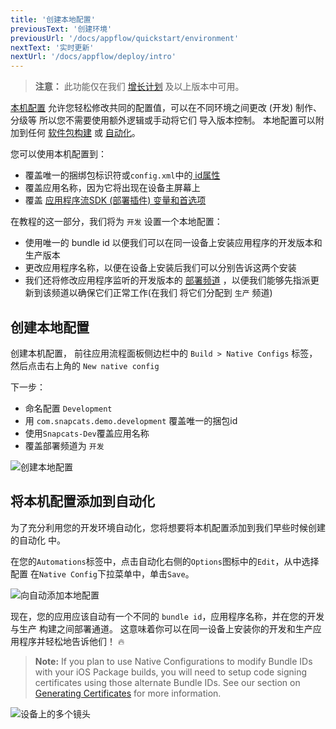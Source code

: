 ```yaml
---
title: '创建本地配置'
previousText: '创建环境'
previousUrl: '/docs/appflow/quickstart/environment'
nextText: '实时更新'
nextUrl: '/docs/appflow/deploy/intro'
---
```


<blockquote>
  <p><b>注意：</b> 此功能仅在我们 <a href="/pricing">增长计划</a> 及以上版本中可用。</p>
</blockquote>

[本机配置](/docs/appflow/package/native-configs) 允许您轻松修改共同的配置值，可以在不同环境之间更改 (开发) 制作、分级等 所以您不需要使用额外逻辑或手动将它们 导入版本控制。 本地配置可以附加到任何 [软件包构建](/doc/appflow/package) 或 [自动化](/doc/appflow/automation)。

您可以使用本机配置到：

* 覆盖唯一的捆绑包标识符或` config.xml `中的[ id属性](https://cordova.apache.org/docs/en/latest/config_ref/#widget)
* 覆盖应用名称，因为它将出现在设备主屏幕上
* 覆盖 [应用程序流SDK (部署插件) 变量和首选项](/docs/appflow/deploy/api#plugin-variables)

在教程的这一部分，我们将为 `开发` 设置一个本地配置：

* 使用唯一的 bundle id 以便我们可以在同一设备上安装应用程序的开发版本和生产版本
* 更改应用程序名称，以便在设备上安装后我们可以分别告诉这两个安装
* 我们还将修改应用程序监听的开发版本的 [部署频道](/docs/appflow/deploy/channels) ，以便我们能够先指派更新到该频道以确保它们正常工作(在我们 将它们分配到 `生产` 频道)

## 创建本地配置

创建本机配置， 前往应用流程面板侧边栏中的 `Build > Native Configs` 标签，然后点击右上角的 `New native config`

下一步：

* 命名配置 `Development`
* 用 `com.snapcats.demo.development` 覆盖唯一的捆包id
* 使用` Snapcats-Dev `覆盖应用名称
* 覆盖部署频道为 `开发`

![创建本地配置](/docs/assets/img/appflow/gif-new-native-configs.gif)

## 将本机配置添加到自动化

为了充分利用您的开发环境自动化，您将想要将本机配置添加到我们早些时候创建的自动化 中。

在您的` Automations `标签中，点击自动化右侧的` Options `图标中的` Edit `，从中选择配置 在` Native Config `下拉菜单中，单击` Save `。

![向自动添加本地配置](/docs/assets/img/appflow/gif-add-native-config.gif)

现在，您的应用应该自动有一个不同的 `bundle id`，应用程序名称，并在您的开发与生产 构建之间部署通道。 这意味着你可以在同一设备上安装你的开发和生产应用程序并轻松地告诉他们！ 🔥

<blockquote>
  <b>Note:</b> If you plan to use Native Configurations to modify Bundle IDs with your iOS Package builds, you will need to setup code signing certificates using those alternate Bundle IDs. See our section on <a href="/docs/appflow/package/credentials">Generating Certificates</a> for more information.
</blockquote>

![设备上的多个镜头](/docs/assets/img/appflow/ss-multiple-envs-device.png)